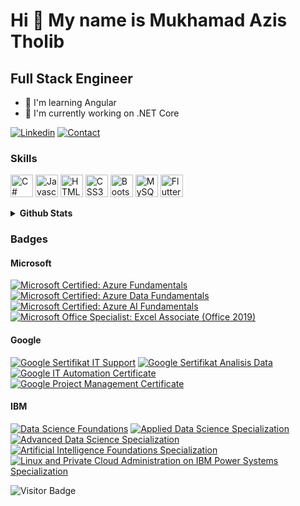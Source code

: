Hi 👋 My name is Mukhamad Azis Tholib
=============================

Full Stack Engineer
------------------------

* 🧠  I'm learning Angular
* 🚀  I'm currently working on .NET Core

[![Linkedin](https://img.shields.io/badge/MY%20PROFILE-Linkedin-yellow?style=for-the-badge&logo=github)](https://www.linkedin.com/in/mukhamad-az/) 
 [![Contact](https://img.shields.io/badge/CONTACT-GMAIL-yellow?style=for-the-badge&logo=gmail&logoColor=white)](mailto:mukhamadazistholib278@gmail.com)

### Skills

<p align="left">
<a href="https://docs.microsoft.com/en-us/dotnet/csharp/" target="_blank" rel="noreferrer"><img src="https://raw.githubusercontent.com/danielcranney/readme-generator/main/public/icons/skills/csharp-colored.svg" width="36" height="36" alt="C#" /></a>
<a href="https://developer.mozilla.org/en-US/docs/Web/JavaScript" target="_blank" rel="noreferrer"><img src="https://raw.githubusercontent.com/danielcranney/readme-generator/main/public/icons/skills/javascript-colored.svg" width="36" height="36" alt="Javascript" /></a>
<a href="https://developer.mozilla.org/en-US/docs/Glossary/HTML5" target="_blank" rel="noreferrer"><img src="https://raw.githubusercontent.com/danielcranney/readme-generator/main/public/icons/skills/html5-colored.svg" width="36" height="36" alt="HTML5" /></a>
<a href="https://www.w3.org/TR/CSS/#css" target="_blank" rel="noreferrer"><img src="https://raw.githubusercontent.com/danielcranney/readme-generator/main/public/icons/skills/css3-colored.svg" width="36" height="36" alt="CSS3" /></a>
<a href="https://getbootstrap.com/" target="_blank" rel="noreferrer"><img src="https://raw.githubusercontent.com/danielcranney/readme-generator/main/public/icons/skills/bootstrap-colored.svg" width="36" height="36" alt="Bootstrap" /></a>
<a href="https://www.mysql.com/" target="_blank" rel="noreferrer"><img src="https://raw.githubusercontent.com/danielcranney/readme-generator/main/public/icons/skills/mysql-colored.svg" width="36" height="36" alt="MySQL" /></a>
<a href="https://flutter.dev/" target="_blank" rel="noreferrer"><img src="https://raw.githubusercontent.com/danielcranney/readme-generator/main/public/icons/skills/flutter-colored.svg" width="36" height="36" alt="Flutter" /></a>
</p>

<details>
 <summary><b>Github Stats</b></summary>
 <img height="180em" src="https://github-readme-stats.vercel.app/api?username=mukhamadazistholib&show_icons=true&bg_color=00000000&hide_border=true" alt="mukhamadazistholib" />
  <img height="180em" src="https://github-readme-stats.vercel.app/api/top-langs/?username=mukhamadazistholib&layout=compact&bg_color=00000000&hide_border=true" alt="mukhamadazistholib" />
</details>

<!-- ### Languages and Tools:

[<img align="left" alt="Visual Studio Code" width="26px" src="https://cdn.jsdelivr.net/gh/devicons/devicon/icons/vscode/vscode-original.svg" style="padding-right:10px;" />]
[<img align="left" alt="HTML5" width="26px" src="https://cdn.jsdelivr.net/gh/devicons/devicon/icons/html5/html5-original.svg" style="padding-right:10px;" />]
[<img align="left" alt="CSS3" width="26px" src="https://cdn.jsdelivr.net/gh/devicons/devicon/icons/css3/css3-original.svg" style="padding-right:10px;" />]
[<img align="left" alt="JavaScript" width="26px" src="https://cdn.jsdelivr.net/gh/devicons/devicon/icons/javascript/javascript-original.svg" style="padding-right:10px;" />]
[<img align="left" alt="Angular" width="26px" src="https://github.com/angular.png?s=20" style="padding-right:10px;" />] -->


### Badges
<!--START_SECTION:badges-->
#### Microsoft
[![Microsoft Certified: Azure Fundamentals](https://images.credly.com/size/100x100/images/be8fcaeb-c769-4858-b567-ffaaa73ce8cf/image.png)](https://www.credly.com/badges/f9c46594-bb53-4c44-bf8c-1cf9a391c6e6/public_url "Microsoft Certified: Azure Fundamentals")
[![Microsoft Certified: Azure Data Fundamentals](https://images.credly.com/size/100x100/images/70eb1e3f-d4de-4377-a062-b20fb29594ea/azure-data-fundamentals-600x600.png)](https://www.credly.com/badges/b475acb8-0f2a-4df6-bbb9-69ed2853792c/public_url "Microsoft Certified: Azure Data Fundamentals")
[![Microsoft Certified: Azure AI Fundamentals](https://images.credly.com/size/100x100/images/4136ced8-75d5-4afb-8677-40b6236e2672/azure-ai-fundamentals-600x600.png)](https://www.credly.com/badges/7d8e8f3d-3ee7-451a-8a90-c8618a4f834e/public_url "Microsoft Certified: Azure AI Fundamentals")
[![Microsoft Office Specialist: Excel Associate (Office 2019)](https://images.credly.com/size/100x100/images/9d2bcbe6-519f-4ed0-ad34-aca077421568/MOS_Excel.png)](https://www.credly.com/badges/b303c2c2-3040-4931-89b3-be3f86980912/public_url "Microsoft Office Specialist: Excel Associate (Office 2019")


#### Google
[![Google Sertifikat IT Support](https://images.credly.com/size/100x100/images/ae2f5bae-b110-4ea1-8e26-77cf5f76c81e/GCC_badge_IT_Support_1000x1000.png)](https://www.credly.com/badges/f59cb494-7c5d-4098-9050-5899be7975d6/public_url "Google Sertifikat IT Support")
[![Google Sertifikat Analisis Data](https://images.credly.com/size/100x100/images/d41de2b7-cbc2-47ec-bcf1-ebecbe83872f/GCC_badge_DA_1000x1000.png
)](https://www.credly.com/badges/ea4740a1-1515-4211-80ed-fc5b552f3adc/public_url "Google Sertifikat Analisis Data")
[![Google IT Automation Certificate](https://images.credly.com/size/100x100/images/efbdc0d6-b46e-4e3c-8cf8-2314d8a5b971/GCC_badge_python_1000x1000.png)](https://www.credly.com/badges/ea4740a1-1515-4211-80ed-fc5b552f3adc/public_url "Google IT Automation Certificate")
[![Google Project Management Certificate](https://images.credly.com/size/100x100/images/771cff46-3573-4d12-bfd8-528745f00957/GCC_badge_PGM_1000x1000.png)](https://www.credly.com/badges/21d1320c-4ccf-4d20-a8d0-ba7818297ec1/public_url "Google Project Management Certificate")

#### IBM
[![Data Science Foundations](https://images.credly.com/size/100x100/images/ac4daa48-1924-4dc5-80cf-ede5a08bac51/Data_Science_Foundations_Specialization.png)](https://www.credly.com/badges/acab1c9e-43ac-4737-9c41-5570ef661944/public_url "Data Science Foundations")
[![Applied Data Science Specialization](https://images.credly.com/size/100x100/images/fa32e912-a95a-478b-926f-3b98b586e55c/Adv_Data_Science_Specialization.png)](https://www.credly.com/badges/e4982012-d442-4298-9a77-155debb1e021/public_url "Applied Data Science Specialization")
[![Advanced Data Science Specialization](https://images.credly.com/size/100x100/images/0a8e2321-c9a1-45b4-a61d-cae2636e9ea3/Adv_Data_Science_Specialization_-_Coursera.png)](https://www.credly.com/badges/61fbb669-e2e7-44ae-bc22-32cf1371d7fd/public_url "Advanced Data Science Specialization")
[![Artificial Intelligence Foundations Specialization](https://images.credly.com/size/100x100/images/4b79cc62-d398-4d20-8a8b-ac15335ccc04/AI_Foundations_Specialization.png)](https://www.credly.com/badges/c674c8c7-0719-402b-bf2e-3fa144f0be39/public_url "Artificial Intelligence Foundations Specialization")
[![Linux and Private Cloud Administration on IBM Power Systems Specialization](https://images.credly.com/size/100x100/images/aa6b6ee5-07b1-43f7-aad6-87ab946036ce/Linux_and_Private_Cloud_on_IBM_Systems_Specialization.png)](https://www.credly.com/badges/49381862-35d3-4d24-8324-a336fd33989a/public_url "Linux and Private Cloud Administration on IBM Power Systems Specialization")
<!--END_SECTION:badges-->

<!-- [![Top Langs](https://github-readme-stats.vercel.app/api/top-langs/?username=mukhamadazistholib)](https://github.com/mukhamadazistholib/github-readme-stats) -->
![Visitor Badge](https://visitor-badge.laobi.icu/badge?page_id=mukhamadazistholib.mukhamadazistholib)
